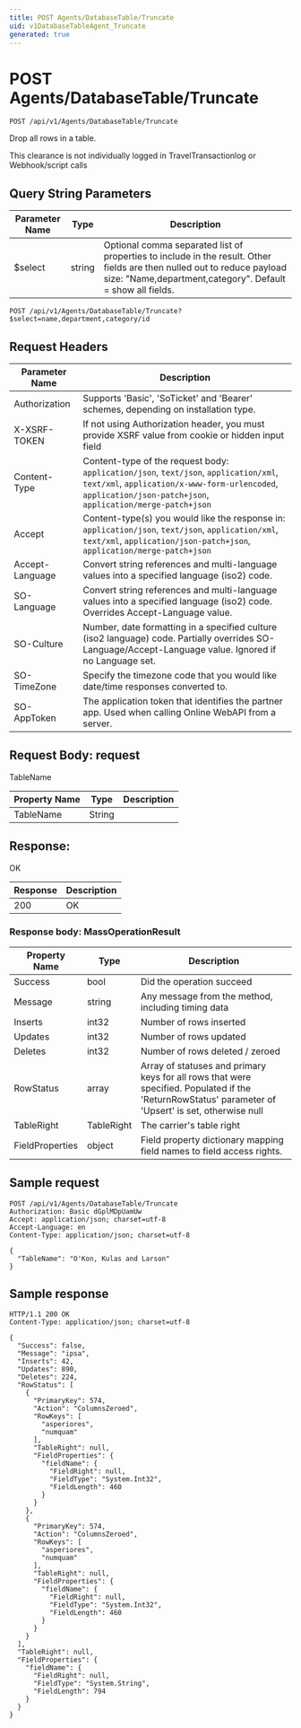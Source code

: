 ```yaml
---
title: POST Agents/DatabaseTable/Truncate
uid: v1DatabaseTableAgent_Truncate
generated: true
---
```


# POST Agents/DatabaseTable/Truncate

```http
POST /api/v1/Agents/DatabaseTable/Truncate
```

Drop all rows in a table.


This clearance is not individually logged in TravelTransactionlog or Webhook/script calls






## Query String Parameters

| Parameter Name | Type |  Description |
|----------------|------|--------------|
| $select | string |  Optional comma separated list of properties to include in the result. Other fields are then nulled out to reduce payload size: "Name,department,category". Default = show all fields. |

```http
POST /api/v1/Agents/DatabaseTable/Truncate?$select=name,department,category/id
```


## Request Headers

| Parameter Name | Description |
|----------------|-------------|
| Authorization  | Supports 'Basic', 'SoTicket' and 'Bearer' schemes, depending on installation type. |
| X-XSRF-TOKEN   | If not using Authorization header, you must provide XSRF value from cookie or hidden input field |
| Content-Type | Content-type of the request body: `application/json`, `text/json`, `application/xml`, `text/xml`, `application/x-www-form-urlencoded`, `application/json-patch+json`, `application/merge-patch+json` |
| Accept         | Content-type(s) you would like the response in: `application/json`, `text/json`, `application/xml`, `text/xml`, `application/json-patch+json`, `application/merge-patch+json` |
| Accept-Language | Convert string references and multi-language values into a specified language (iso2) code. |
| SO-Language | Convert string references and multi-language values into a specified language (iso2) code. Overrides Accept-Language value. |
| SO-Culture | Number, date formatting in a specified culture (iso2 language) code. Partially overrides SO-Language/Accept-Language value. Ignored if no Language set. |
| SO-TimeZone | Specify the timezone code that you would like date/time responses converted to. |
| SO-AppToken | The application token that identifies the partner app. Used when calling Online WebAPI from a server. |

## Request Body: request 

TableName 

| Property Name | Type |  Description |
|----------------|------|--------------|
| TableName | String |  |

## Response:

OK

| Response | Description |
|----------------|-------------|
| 200 | OK |

### Response body: MassOperationResult

| Property Name | Type |  Description |
|----------------|------|--------------|
| Success | bool | Did the operation succeed |
| Message | string | Any message from the method, including timing data |
| Inserts | int32 | Number of rows inserted |
| Updates | int32 | Number of rows updated |
| Deletes | int32 | Number of rows deleted / zeroed |
| RowStatus | array | Array of statuses and primary keys for all rows that were specified. Populated if the 'ReturnRowStatus' parameter of 'Upsert' is set, otherwise null |
| TableRight | TableRight | The carrier's table right |
| FieldProperties | object | Field property dictionary mapping field names to field access rights. |

## Sample request

```http!
POST /api/v1/Agents/DatabaseTable/Truncate
Authorization: Basic dGplMDpUamUw
Accept: application/json; charset=utf-8
Accept-Language: en
Content-Type: application/json; charset=utf-8

{
  "TableName": "O'Kon, Kulas and Larson"
}
```

## Sample response

```http_
HTTP/1.1 200 OK
Content-Type: application/json; charset=utf-8

{
  "Success": false,
  "Message": "ipsa",
  "Inserts": 42,
  "Updates": 890,
  "Deletes": 224,
  "RowStatus": [
    {
      "PrimaryKey": 574,
      "Action": "ColumnsZeroed",
      "RowKeys": [
        "asperiores",
        "numquam"
      ],
      "TableRight": null,
      "FieldProperties": {
        "fieldName": {
          "FieldRight": null,
          "FieldType": "System.Int32",
          "FieldLength": 460
        }
      }
    },
    {
      "PrimaryKey": 574,
      "Action": "ColumnsZeroed",
      "RowKeys": [
        "asperiores",
        "numquam"
      ],
      "TableRight": null,
      "FieldProperties": {
        "fieldName": {
          "FieldRight": null,
          "FieldType": "System.Int32",
          "FieldLength": 460
        }
      }
    }
  ],
  "TableRight": null,
  "FieldProperties": {
    "fieldName": {
      "FieldRight": null,
      "FieldType": "System.String",
      "FieldLength": 794
    }
  }
}
```